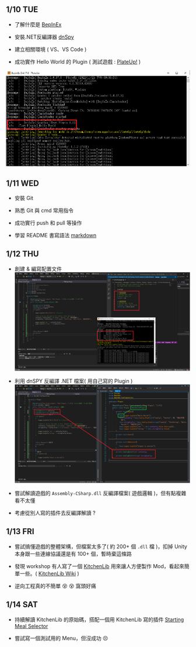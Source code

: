 ## 1/10 TUE
* 了解什麼是 [BepInEx](https://github.com/BepInEx/BepInEx/releases)

* 安裝.NET反編譯器 [dnSpy](https://github.com/dnSpy/dnSpy)

* 建立相關環境 ( VS、VS Code )

* 成功實作 Hello World 的 Plugin ( 測試遊戲 : [PlateUp!](https://store.steampowered.com/app/1599600/_/) )

![插件圖片](https://github.com/Dino65535/vacation_daily_log/blob/19b3bf88fd65f3bdbde4298da08274995631ed45/daily_log/0110~0115/HelloWorldPlugin.png "Hello World Plugin")

## 1/11 WED
* 安裝 Git

* 熟悉 Git 與 cmd 常用指令

* 成功實行 push 和 pull 等操作

* 學習 README 書寫語法 [markdown](https://github.com/guodongxiaren/README#readme)

## 1/12 THU
* 創建 & 編寫配置文件 ![文件圖片](https://github.com/Dino65535/vacation_daily_log/blob/5133508bb42b880d9ca70b44caec8f9682d50f2b/daily_log/0110~0115/ConfigEntry.png "Plugin  .cfg")

* 利用 dnSPY 反編譯 .NET 檔案( 用自己寫的 Plugin ) ![反編譯圖片](https://github.com/Dino65535/vacation_daily_log/blob/5133508bb42b880d9ca70b44caec8f9682d50f2b/daily_log/0110~0115/dnSPY01.png "dnSPY decode")

* 嘗試解讀遊戲的 `Assembly-CSharp.dll` 反編譯檔案( 遊戲邏輯 )，但有點複雜看不太懂

* 考慮從別人寫的插件去反編譯解讀 ?

## 1/13 FRI
* 嘗試搞懂遊戲的整體架構，但檔案太多了( 約 200+ 個 `.dll` 檔 )，扣掉 Unity 本身跟一些連線協議還是有 100+ 個，暫時棄這條路

* 發現 workshop 有人寫了一個 [KitchenLib](https://github.com/KitchenMods/KitchenLib/) 用來讓人方便製作 Mod，看起來簡單一些。( [KitchenLib Wiki](https://github.com/KitchenMods/KitchenLib/wiki) )

* 逆向工程真的不簡單 :dizzy_face: :dizzy_face: 窩頭好痛

## 1/14 SAT
* 持續解讀 KitchenLib 的原始碼，搭配一個用 KitchenLib 寫的插件 [Starting Meal Selector](https://github.com/propstg/plateup-starting-meal-selector) 

* 嘗試寫一個測試用的 Menu，但沒成功 :persevere:
